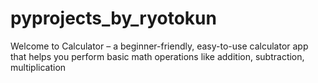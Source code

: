 # pyprojects_by_ryotokun
Welcome to Calculator – a beginner-friendly, easy-to-use calculator app that helps you perform basic math operations like addition, subtraction, multiplication
